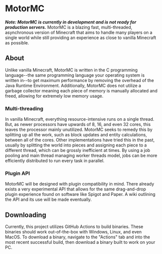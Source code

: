 # MotorMC
***Note: MotorMC is currently in development and is not ready for production servers.***
MotorMC is a blazing fast, multi-threaded, asynchronous version of Minecraft that aims to handle many players on a single world while still providing an experience as close to vanilla Minecraft as possible.
## About
Unlike vanilla Minecraft, MotorMC is written in the C programming language--the same programming language your operating system is written in--to get maximum performance by removing the overhead of the Java Runtime Environment. Additionally, MotorMC does not utilize a garbage collector meaning each piece of memory is manually allocated and freed, allowing for extremely low memory usage.
### Multi-threading
In vanilla Minecraft, everything resource-intensive runs on a single thread. But, as newer processors have upwards of 8, 16, and even 32 cores, this leaves the processor mainly unutilized. MotorMC seeks to remedy this by splitting up all the work, such as block updates and entity calculations, between all of the cores. Other implementations have tried this in the past, usually by splitting the world into pieces and assigning each piece to a different thread, which can be grossly inefficient at times. By using a job pooling and main thread managing worker threads model, jobs can be more efficiently distributed to run every task in parallel.
### Plugin API
MotorMC will be designed with plugin compatibility in mind. There already exists a very experimental API that allows for the same drag-and-drop plugin experience found on software like Spigot and Paper. A wiki outlining the API and its use will be made eventually.
## Downloading
Currently, this project utilizes GitHub Actions to build binaries. These binaries should work out-of-the-box with Windows, Linux, and even MacOS. To download a binary, navigate to the "Actions" tab and into the most recent successful build, then download a binary built to work on your PC.